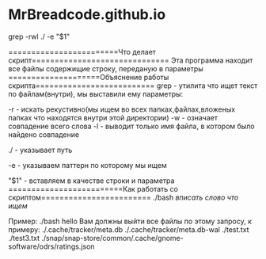 # MrBreadcode.github.io

grep -rwl ./ -e "$1"

========================Что делает скрипт==============================
Эта программа находит все файлы содержищие строку, переданую в параметры
====================Объяснение работы скрипта==========================
grep - утилита что ищет текст по файлам(внутри), мы выставили ему параметры:

-r - искать рекустивно(мы ищем во всех папках,файлах,вложеных папках что находятся внутри этой директории)
-w - означает совпадение всего слова
-l - выводит только имя файла, в котором было найдено совпадение

./ - указывает путь

-e - указываем паттерн по которому мы ищем

"$1" - вставляем в качестве строки и параметра
=========================Как работать со скриптом========================
./bash *вписать слово что ищем*

Пример:
./bash hello
Вам должны выйти все файлы по этому запросу, к примеру:
./.cache/tracker/meta.db
./.cache/tracker/meta.db-wal
./test.txt
./test3.txt
./snap/snap-store/common/.cache/gnome-software/odrs/ratings.json
